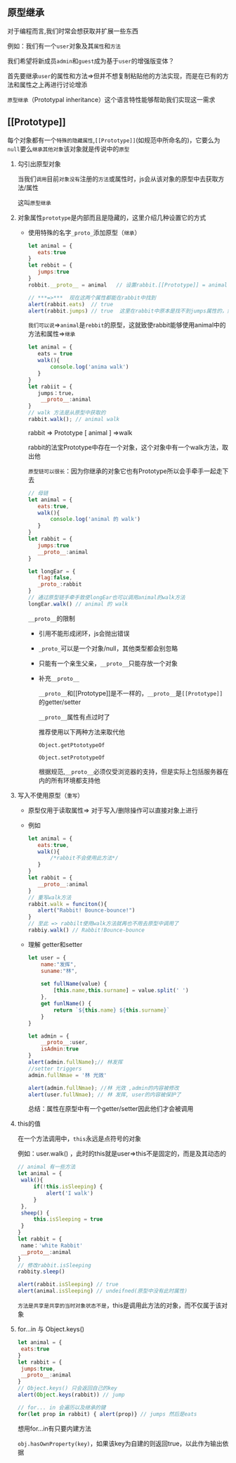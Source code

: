 ## 原型继承

对于编程而言,我们时常会想获取并扩展一些东西

例如：我们有一个`user`对象及其`属性`和`方法`

我们希望将新成员`admin`和`guest`成为基于`user`的增强版变体？

首先要继承`user`的属性和方法=>但并不想复制粘贴他的方法实现，而是在已有的方法和属性之上再进行讨论增添

`原型继承`（Prototypal inheritance）这个语言特性能够帮助我们实现这一需求

## [[Prototype]]

每个对象都有一个`特殊的隐藏属性`,`[[Prototype]]`(如规范中所命名的)，它要么为`null`要么`继承其他对象`该对象就是传说中的`原型`

1. 勾引出原型对象 

   当我们`调用`目前`对象没有`注册的`方法`或属性时，js会从该对象的原型中去获取方法/属性

   这叫`原型继承`

2. 对象属性`prototype`是内部而且是隐藏的，这里介绍几种设置它的方式

   * 使用特殊的名字`_proto_`添加原型（`继承`）

     ```js
     let animal = {
     	eats:true
     }
     let rebbit = {
     	jumps:true
     }
     robbit.__proto__ = animal   // 设置rabbit.[[Prototype]] = animal
     
     // ***=>***  现在这两个属性都能在rabbit中找到
     alert(rabbit.eats)  // true
     alert(rabbit.jumps) // true  这里在rabbit中原本是找不到jumps属性的，然后js就会从它的原型中查找
     ```

     `我们可以说`=>`animal`是`rebbit`的原型，这就致使rabbit能够使用animal中的方法和属性=>`继承`

     ```js
     let animal = {
     	eats = true
     	walk(){
     		console.log('anima walk')
     	}
     }
     let rabiit = {
        jumps：true，
         __proto__:animal
     }
     // walk 方法是从原型中获取的
     rabbit.walk(); // animal walk
     ```

     rabbit => Prototype [ animal  ] =>walk

     rabbit的法宝Prototype中存在一个对象，这个对象中有一个walk方法，取出他

     `原型链可以很长`：因为你继承的对象它也有Prototype所以会手牵手一起走下去

     ```js
     // 母链
     let animal = {
     	eats:true,
     	walk(){
     		console.log('animal 的 walk')
     	}
     }
     let rabbit = {
     	jumps:true
     	__proto__:animal
     }
     
     let longEar = {
     	flag:false,
     	_proto_:rabbit
     }
     // 通过原型链手牵手致使longEar也可以调用animal的walk方法
     longEar.walk() // animal 的 walk
     ```

     `__proto__`的限制

     * 引用不能形成闭环，js会抛出错误

     * `_proto_`可以是一个对象/null，其他类型都会别忽略

     * 只能有一个亲生父亲，`__proto__`只能存放一个对象

     * 补充`__proto__`

       `__proto__`和[[Prototype]]是不一样的，`__proto__`是`[[Prototype]]`的getter/setter

       `__proto__`属性有点过时了

       推荐使用以下两种方法来取代他

       `Object.getPtototypeOf`

       `Object.setPrototypeOf`

       根据规范,`__proto__`必须仅受浏览器的支持，但是实际上包括服务器在内的所有环境都支持他

3. 写入不使用原型（`重写`）

   * 原型仅用于读取属性=> 对于写入/删除操作可以直接对象上进行

   * 例如

     ```js
     let animal = {
     	eats:true,
     	walk(){
     		/*rabbit不会使用此方法*/
     	}
     }
     let rabbit = {
     	__proto__:animal
     }
     // 重写walk方法
     rabbit.walk = funciton(){
     	alert("Rabbit! Bounce-bounce!")
     }
     // 至此 => rabbilt使用walk方法就再也不用去原型中调用了
     rabbiy.walk() // Rabbit!Bounce-bounce
     ```

   * 理解 getter和setter

     ```js
     let user = {
         name:"发挥",
         suname:"林",
         
         set fullName(value) {
             [this.name,this.surname] = value.split(' ')
         },
         get funlName() {
             return `${this.name} ${this.surname}`
         }
     }
     
     let admin = {
         __proto__:user,
         isAdmin:true
     }
     alert(admin.fullName);// 林发挥
     //setter triggers
     admin.fullNmae = '林 光效'
     
     alert(admin.fullNmae); //林 光效 ,admin的内容被修改
     alert(user.fullNmae); // 林 发挥, user的内容被保护了
     ```

     总结：属性在原型中有一个getter/setter因此他们才会被调用

4. this的值

   在一个方法调用中，`this`永远是点符号的对象

   例如：user.walk() ，此时的this就是user=>this不是固定的，而是及其动态的

   ```js
   // animal 有一些方法
   let animal = {
   	walk(){
   		if(!this.isSleeping) {
   			alert('I walk')
   		}
   	},
   	sheep() {
   		this.isSleeping = true
   	}
   }
   let rabbit = {
   	name：'white Rabbit'
   	__proto__:animal
   }
   // 修改rabbit.isSleeping
   rabbity.sleep()
   
   alert(rabbit.isSleeping) // true
   alert(animal.isSleeping) // undeifned(原型中没有此时属性)
   ```

   `方法是共享是共享的当时对象状态不是`，this是调用此方法的对象，而不仅属于该对象

5. for...in 与 Object.keys()

   ```js
   let animal = {
   	eats:true
   }
   let rabbit = {
   	jumps:true,
   	__proto__:animal
   }
   // Object.keys() 只会返回自己的key
   alert(Object.keys(rabbit)) // jump
   
   // for... in 会遍历以及继承的键
   for(let prop in rabbit) { alert(prop)} // jumps 然后是eats
   ```

   想用for...in有只要内建方法

   `obj.hasOwnProperty(key)`，如果该key为自建的则返回true，以此作为输出依据

   ```
   ```

   

